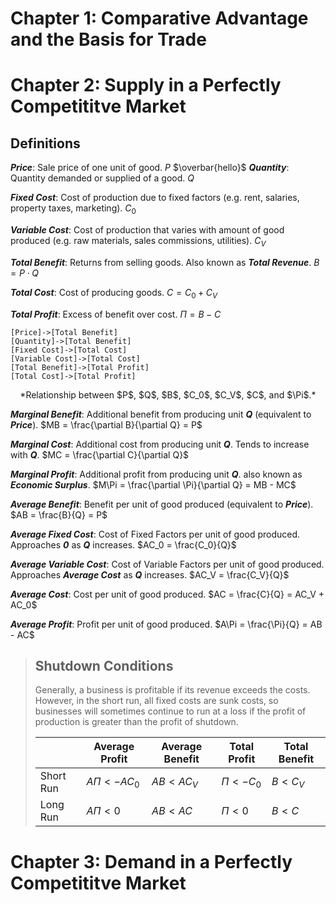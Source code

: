 # Chapter 1: Comparative Advantage and the Basis for Trade

# Chapter 2: Supply in a Perfectly Competititve Market

## Definitions

_**Price**_: Sale price of one unit of good.
$P$
$\overbar{hello}$
_**Quantity**_: Quantity demanded or supplied of a good.
$Q$

_**Fixed Cost**_: Cost of production due to fixed factors (e.g. rent, salaries, property taxes, marketing).
$C_0$

_**Variable Cost**_: Cost of production that varies with amount of good produced (e.g. raw materials, sales commissions, utilities).
$C_V$

_**Total Benefit**_: Returns from selling goods. Also known as ***Total Revenue***.
$B = P \cdot Q$

_**Total Cost**_: Cost of producing goods.
$C = C_0 + C_V$

_**Total Profit**_: Excess of benefit over cost.
$\Pi = B - C$

```chart
[Price]->[Total Benefit]
[Quantity]->[Total Benefit]
[Fixed Cost]->[Total Cost]
[Variable Cost]->[Total Cost]
[Total Benefit]->[Total Profit]
[Total Cost]->[Total Profit]
```
<center>*Relationship between $P$, $Q$, $B$, $C_0$, $C_V$, $C$, and $\Pi$.*</center>

_**Marginal Benefit**_: Additional benefit from producing unit ***Q*** (equivalent to ***Price***).
$MB = \frac{\partial B}{\partial Q} = P$

_**Marginal Cost**_: Additional cost from producing unit ***Q***. Tends to increase with ***Q***.
$MC = \frac{\partial C}{\partial Q}$

_**Marginal Profit**_: Additional profit from producing unit ***Q***. also known as ***Economic Surplus***.
$M\Pi = \frac{\partial \Pi}{\partial Q} = MB - MC$

_**Average Benefit**_: Benefit per unit of good produced (equivalent to ***Price***).
$AB = \frac{B}{Q} = P$

_**Average Fixed Cost**_: Cost of Fixed Factors per unit of good produced. Approaches ***0*** as ***Q*** increases.
$AC_0 = \frac{C_0}{Q}$

_**Average Variable Cost**_: Cost of Variable Factors per unit of good produced. Approaches ***Average Cost*** as ***Q*** increases.
$AC_V = \frac{C_V}{Q}$

_**Average Cost**_: Cost per unit of good produced.
$AC = \frac{C}{Q} = AC_V + AC_0$

_**Average Profit**_: Profit per unit of good produced.
$A\Pi = \frac{\Pi}{Q} = AB - AC$

> ## Shutdown Conditions
>
> Generally, a business is profitable if its revenue exceeds the costs. However, in the short run, all fixed costs are sunk costs, so businesses will sometimes continue to run at a loss if the profit of production is greater than the profit of shutdown.
>
> |$\,$|Average Profit|Average Benefit|Total Profit|Total Benefit|
> |-|-|-|-|-|
> |Short Run|$A\Pi < -AC_0$|$AB < AC_V$|$\Pi < -C_0$|$B < C_V$|
> |Long Run|$A\Pi < 0$|$AB < AC$|$\Pi < 0$|$B < C$|

# Chapter 3: Demand in a Perfectly Competititve Market
